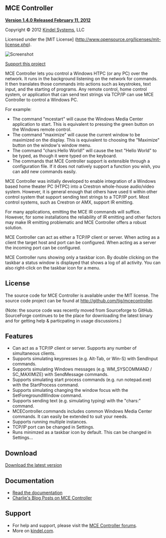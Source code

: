 ## MCE Controller 

[**Version 1.4.0 Released February 11, 2012**](https://github.com/tig/mcecontroller/downloads)

Copyright © 2012 [Kindel Systems](http://www.kindel.com), LLC

Licensed under the [MIT License] (http://www.opensource.org/licenses/mit-license.php).

![Screenshot](http://www.kindel.com/products/mcecontroller/MCE%20Controller.png)

[Support this project](http://sourceforge.net/donate/index.php?group_id=138158)

MCE Controller lets you control a Windows HTPC (or any PC) over the network. It runs in the background listening on the network for commands. It then translates those commands into actions such as keystrokes, text input, and the starting of programs. Any remote control, home control system, or application that can send text strings via TCP/IP can use MCE Controller to control a Windows PC.

For example: 

* The command "mcestart" will cause the Windows Media Center application to start. This is equivalent to pressing the green button on the Windows remote control. 
* The command "maximize" will cause the current window to be maximized on the display. This is equivalent to choosing the "Maximize" button on the window's window menu. 
* The command "chars:Hello World!" will cause the text "Hello World" to be typed, as though it were typed on the keyboard. 
* The commands that MCE Controller support is extensible through a configuration file. If it does not natively support a function you wish, you can add new commands easily.

MCE Controller was initially developed to enable integration of a Windows based home theater PC (HTPC) into a Crestron whole-house audio/video system. However, it is general enough that others have used ti within other control system that support sending text strings to a TCP/IP port. Most control systems, such as Crestron or AMX, support IR emitting. 

For many applications, emitting the MCE IR commands will suffice. However, for some installations the reliability of IR emitting and other factors may make IR emitting problematic and MCE Controller offers a robust solution.

MCE Controller can act as either a TCP/IP client or server. When acting as a client the target host and port can be configured. When acting as a server the incoming port can be configured.

MCE Controller runs showing only a taskbar icon. By double clicking on the taskbar a status window is displayed that shows a log of all activity. You can also right-click on the taskbar icon for a menu.

## License
The source code for MCE Controller is available under the MIT license. The source code project can be found at http://github.com/tig/mcecontroller.

(Note: the source code was recently moved from Sourceforge to GitHub. SourceForge continues to be the place for downloading the latest binary and for getting help & particpating in usage discussions.)

## Features
* Can act as a TCP/IP client or server. Supports any number of simultaneous clients.
* Supports simulating keypresses (e.g. Alt-Tab, or Win-S) with SendInput commands.
* Supports simulating Windows messages (e.g. WM_SYSCOMMAND / SC_MAXIMIZE) with SendMessage commands.
* Supports simulating start process commands (e.g. run notepad.exe) with the StartProcess command.
* Supports simulating changing the window focus with the SetForegroundWindow command.
* Supports sending text (e.g. simulating typing) with the "chars:" command.
* MCEController.commands includes common Windows Media Center commands. It can easily be extended to suit your needs.
* Supports running multiple instances.
* TCP/IP port can be changed in Settings.
* Runs minimzed as a taskbar icon by default. This can be changed in Settings...

## Download
[Download the latest version](https://github.com/tig/mcecontroller/downloads)

## Documentation
* [Read the documentation](http://cloud.github.com/downloads/tig/mcecontroller/Readme.htm)
* [Charlie's Blog Posts on MCE Controller](http://ceklog.kindel.com/category/passions/homeautomation/mce-controller/)

## Support 
* For help and support, please visit the [MCE Controller forums](https://sourceforge.net/projects/mcecontroller/forums/forum/464956).
* More on [kindel.com](http://www.kindel.com).